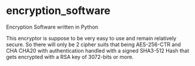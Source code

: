 # encryption_software
Encryption Software written in Python

This encryptor is suppose to be very easy to use
and remain relatively secure. So there will only
be 2 cipher suits that being AES-256-CTR and CHA
CHA20 with authentication handled with a signed 
SHA3-512 Hash that gets encrypted with a RSA key
of 3072-bits or more. 
